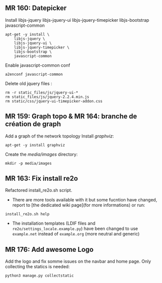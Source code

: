 ## MR 160: Datepicker

Install libjs-jquery libjs-jquery-ui libjs-jquery-timepicker libjs-bootstrap javascript-common
```
apt-get -y install \
    libjs-jquery \
    libjs-jquery-ui \
    libjs-jquery-timepicker \
    libjs-bootstrap \
    javascript-common
```
Enable javascript-common conf
```
a2enconf javascript-common
```

Delete old jquery files :
```
rm -r static_files/js/jquery-ui-*
rm static_files/js/jquery-2.2.4.min.js
rm static/css/jquery-ui-timepicker-addon.css
```


## MR 159: Graph topo & MR 164: branche de création de graph

Add a graph of the network topology
Install *graphviz*:
```
apt-get -y install graphviz
```
Create the *media/images* directory:
```
mkdir -p media/images
```


## MR 163: Fix install re2o

Refactored install_re2o.sh script.
* There are more tools available with it but some fucntion have changed, report to [the dedicated wiki page](for more informations) or run:
```
install_re2o.sh help
```
* The installation templates (LDIF files and `re2o/settings_locale.example.py`) have been changed to use `example.net` instead of `example.org` (more neutral and generic)



## MR 176: Add awesome Logo

Add the logo and fix somme issues on the navbar and home page. Only collecting the statics is needed:
```
python3 manage.py collectstatic
```

